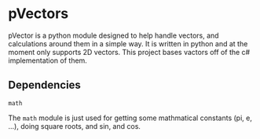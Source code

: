 # pVectors

pVector is a python module designed to help handle vectors, and calculations around them in a simple way. It is written in python and at the moment only supports 2D vectors. This project bases vactors off of the c# implementation of them.

## Dependencies

```text
math
```

The `math` module  is just used for getting some mathmatical constants (pi, e, ...), doing square roots, and sin, and cos.